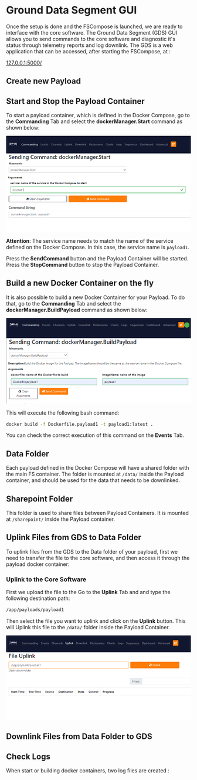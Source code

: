 # Ground Data Segment GUI

Once the setup is done and the FSCompose is launched, we are ready to interface with the core software. The Ground Data Segment (GDS) GUI allows you to send commands to the core software and diagnostic it's status through telemetry reports and log downlink. The GDS is a web application that can be accessed, after starting the FSCompose, at :

[127.0.0.1:5000/](http://127.0.0.1:5000/)


## Create new Payload

## Start and Stop the Payload Container

To start a payload container, which is defined in the Docker Compose, go to the **Commanding** Tab and select the **dockerManager.Start** command as shown below:

   ![Alt text](imgs/image-1.png)


**Attention**: The service name needs to match the name of the service defined on the Docker Compose. In this case, the service name is `payload1`. 

Press the **SendCommand** button and the Payload Container will be started. Press the **StopCommand** button to stop the Payload Container.

## Build a new Docker Container on the fly
It is also possible to build a new Docker Container for your Payload. To do that, go to the **Commanding** Tab and select the **dockerManager.BuildPayload** command as shown below:

   ![Alt text](imgs/image-5.png)

This will execute the following bash command:

   ```bash
   docker build -f Dockerfile.payload1 -t payload1:latest .
   ```
You can check the correct execution of this command on the **Events** Tab.


## Data Folder

Each payload defined in the Docker Compose will have a shared folder with the main FS container. The folder is mounted at `/data/` inside the Payload container, and should be used for the data that needs to be downlinked. 

## Sharepoint Folder

This folder is used to share files between Payload Containers. It is mounted at `/sharepoint/` inside the Payload container.  

## Uplink Files from GDS to Data Folder
To uplink files from the GDS to the Data folder of your payload, first we need to transfer the file to the core software, and then access it through the payload docker container: 

### Uplink to the Core Software
First we upload the file to the Go to the **Uplink** Tab and and type the following destination path:

   ```bash
   /app/payloads/payload1
   ```
   
Then select the file you want to uplink and click on the **Uplink** button. This will Uplink this file to the `/data/` folder inside the Payload Container.

![Alt text](imgs/image.png)


## Downlink Files from Data Folder to GDS


## Check Logs

When start or building docker containers, two log files are created : 

   


